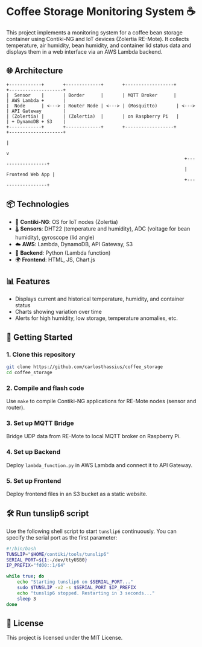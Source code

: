 
# Coffee Storage Monitoring System ☕

This project implements a monitoring system for a coffee bean storage container using Contiki-NG and IoT devices (Zolertia RE-Mote). It collects temperature, air humidity, bean humidity, and container lid status data and displays them in a web interface via an AWS Lambda backend.

## 🌐 Architecture

```
+------------+       +-------------+       +------------------+       +--------------------+
|  Sensor    |       | Border      |       | MQTT Broker      |       | AWS Lambda +       |
|  Node      | <---> | Router Node | <---> | (Mosquitto)       | <---> | API Gateway        |
| (Zolertia) |       | (Zolertia)  |       | on Raspberry Pi   |       | + DynamoDB + S3    |
+------------+       +-------------+       +------------------+       +--------------------+
                                                                          |
                                                                          v
                                                                  +------------------+
                                                                  | Frontend Web App |
                                                                  +------------------+
```

## 📦 Technologies

- 🔧 **Contiki-NG**: OS for IoT nodes (Zolertia)
- 🌡️ **Sensors**: DHT22 (temperature and humidity), ADC (voltage for bean humidity), gyroscope (lid angle)
- ☁️ **AWS**: Lambda, DynamoDB, API Gateway, S3
- 🧠 **Backend**: Python (Lambda function)
- 🌍 **Frontend**: HTML, JS, Chart.js

## 📊 Features

- Displays current and historical temperature, humidity, and container status
- Charts showing variation over time
- Alerts for high humidity, low storage, temperature anomalies, etc.

## 🚀 Getting Started

### 1. Clone this repository
```bash
git clone https://github.com/carlosthassius/coffee_storage
cd coffee_storage
```

### 2. Compile and flash code
Use `make` to compile Contiki-NG applications for RE-Mote nodes (sensor and router).

### 3. Set up MQTT Bridge
Bridge UDP data from RE-Mote to local MQTT broker on Raspberry Pi.

### 4. Set up Backend
Deploy `lambda_function.py` in AWS Lambda and connect it to API Gateway.

### 5. Set up Frontend
Deploy frontend files in an S3 bucket as a static website.

## 🛠️ Run tunslip6 script

Use the following shell script to start `tunslip6` continuously. You can specify the serial port as the first parameter:

```bash
#!/bin/bash
TUNSLIP="$HOME/contiki/tools/tunslip6"
SERIAL_PORT=${1:-/dev/ttyUSB0}
IP_PREFIX="fd00::1/64"

while true; do
    echo "Starting tunslip6 on $SERIAL_PORT..."
    sudo $TUNSLIP -v2 -s $SERIAL_PORT $IP_PREFIX
    echo "tunslip6 stopped. Restarting in 3 seconds..."
    sleep 3
done
```

## 📎 License
This project is licensed under the MIT License.
